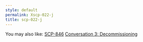 ```yaml
---
style: default
permalink: Xscp-022-j
title: scp-022-j
---
```

You may also like:
[SCP-846](http://scp-wiki.net/scp-846)
[Conversation 3: Decommissioning](http://scp-wiki.net/conversation-3-decommissioning)